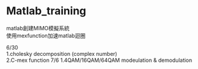 # Matlab_training
matlab創建MIMO模擬系統  
使用mexfunction加速matlab迴圈  

6/30  
  1.cholesky decomposition (complex number)  
  2.C-mex function
7/6
  1.4QAM/16QAM/64QAM modeulation & demodulation
  
